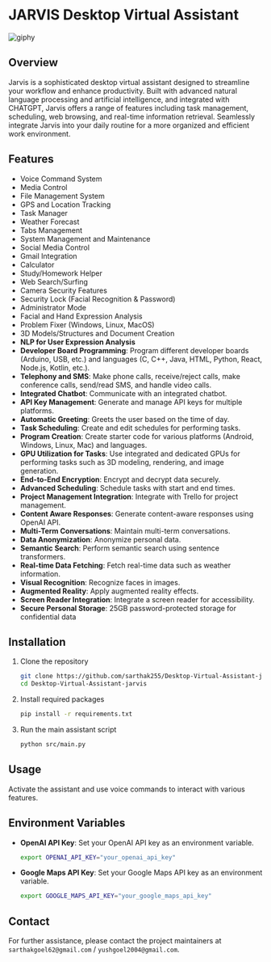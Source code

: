 # JARVIS Desktop Virtual Assistant

![giphy](https://github.com/sarthak255/Desktop-Virtual-Assistant-jarvis/assets/59481936/58f39051-f603-4e1c-88d0-81741ff30f8a)


## Overview
Jarvis is a sophisticated desktop virtual assistant designed to streamline your workflow and enhance productivity. Built with advanced natural language processing and artificial intelligence, and integrated with CHATGPT, Jarvis offers a range of features including task management, scheduling, web browsing, and real-time information retrieval. Seamlessly integrate Jarvis into your daily routine for a more organized and efficient work environment.
## Features
- Voice Command System
- Media Control
- File Management System
- GPS and Location Tracking
- Task Manager
- Weather Forecast
- Tabs Management
- System Management and Maintenance
- Social Media Control
- Gmail Integration
- Calculator
- Study/Homework Helper
- Web Search/Surfing
- Camera Security Features
- Security Lock (Facial Recognition & Password)
- Administrator Mode
- Facial and Hand Expression Analysis
- Problem Fixer (Windows, Linux, MacOS)
- 3D Models/Structures and Document Creation
- **NLP for User Expression Analysis**
- **Developer Board Programming**: Program different developer boards (Arduino, USB, etc.) and languages (C, C++, Java, HTML, Python, React, Node.js, Kotlin, etc.).
- **Telephony and SMS**: Make phone calls, receive/reject calls, make conference calls, send/read SMS, and handle video calls.
- **Integrated Chatbot**: Communicate with an integrated chatbot.
- **API Key Management**: Generate and manage API keys for multiple platforms.
- **Automatic Greeting**: Greets the user based on the time of day.
- **Task Scheduling**: Create and edit schedules for performing tasks.
- **Program Creation**: Create starter code for various platforms (Android, Windows, Linux, Mac) and languages.
- **GPU Utilization for Tasks**: Use integrated and dedicated GPUs for performing tasks such as 3D modeling, rendering, and image generation.
- **End-to-End Encryption**: Encrypt and decrypt data securely.
- **Advanced Scheduling**: Schedule tasks with start and end times.
- **Project Management Integration**: Integrate with Trello for project management.
- **Content Aware Responses**: Generate content-aware responses using OpenAI API.
- **Multi-Term Conversations**: Maintain multi-term conversations.
- **Data Anonymization**: Anonymize personal data.
- **Semantic Search**: Perform semantic search using sentence transformers.
- **Real-time Data Fetching**: Fetch real-time data such as weather information.
- **Visual Recognition**: Recognize faces in images.
- **Augmented Reality**: Apply augmented reality effects.
- **Screen Reader Integration**: Integrate a screen reader for accessibility.
- **Secure Personal Storage**: 25GB password-protected storage for confidential data

## Installation
1. Clone the repository
    ```bash
    git clone https://github.com/sarthak255/Desktop-Virtual-Assistant-jarvis.git
    cd Desktop-Virtual-Assistant-jarvis
    ```

2. Install required packages
    ```bash
    pip install -r requirements.txt
    ```

3. Run the main assistant script
    ```bash
    python src/main.py
    ```

## Usage
Activate the assistant and use voice commands to interact with various features.

## Environment Variables
- **OpenAI API Key**: Set your OpenAI API key as an environment variable.
    ```bash
    export OPENAI_API_KEY="your_openai_api_key"
    ```
- **Google Maps API Key**: Set your Google Maps API key as an environment variable.
    ```bash
    export GOOGLE_MAPS_API_KEY="your_google_maps_api_key"
    ```

## Contact
For further assistance, please contact the project maintainers at `sarthakgoel62@gmail.com` / `yushgoel2004@gmail.com`.
